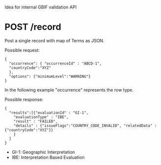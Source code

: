 Idea for internal GBIF validation API

# POST /record
Post a single record with map of Terms as JSON.

Possible request:
```
{
  "occurrence": { "occurrenceId" : "ABCD-1",
  "countryCode":"XYZ"
  },
  "options": {"minimumLevel":"WARNING"}
}
```
In the following example "occurrence" represents the row type.

Possible response:
```
{
  "results":[{"evaluationId" : "GI-1",
    "evaluationType" : "IBE",
    "result" : "FAILED",
    "details" : {"issueFlags":"COUNTRY_CODE_INVALID", "relatedData" : {"countryCode":"XYZ"}}
    }
  ]
}
```
- GI-1: Geographic Interpretation
- IBE: Interpretation Based Evaluation
